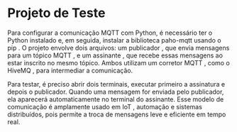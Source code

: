 # Projeto de Teste

Para configurar a comunicação MQTT com Python, é necessário ter o Python instalado e, em seguida, instalar a biblioteca paho-mqtt usando o pip . O projeto envolve dois arquivos: um publicador , que envia mensagens para um tópico MQTT , e um assinante , que recebe essas mensagens ao estar inscrito no mesmo tópico. Ambos utilizam um corretor MQTT , como o HiveMQ , para intermediar a comunicação.

Para testar, é preciso abrir dois terminais, executar primeiro a assinatura e depois o publicador. Quando uma mensagem for enviada pelo publicador, ela aparecerá automaticamente no terminal do assinante. Esse modelo de comunicação é amplamente usado em IoT , automação e sistemas distribuídos, pois permite a troca de mensagens leve e eficiente em tempo real.








